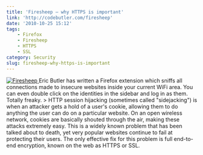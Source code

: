 ```yaml
---
title: 'Firesheep – why HTTPS is important'
link: 'http://codebutler.com/firesheep'
date: '2010-10-25 15:12'
tags:
    - Firefox
    - Firesheep
    - HTTPS
    - SSL
category: Security
slug: firesheep-why-https-is-important
---
```


[ ![](http://posterous.com/getfile/files.posterous.com/codebutler/KBw6HGlZ05ptbrg2kPOMPm2z2o1WxrP8bmAKDEybQVUfIKXEanzqIebB7j3L/three.png "Firesheep") ](http://codebutler.com/firesheep) Eric Butler has written a Firefox extension which sniffs all connections made to insecure websites inside your current WiFi area. You can even double click on the identities in the sidebar and log in as them. Totally freaky. > HTTP session hijacking (sometimes called "sidejacking") is when an attacker gets a hold of a user's cookie, allowing them to do anything the user can do on a particular website. On an open wireless network, cookies are basically shouted through the air, making these attacks extremely easy. This is a widely known problem that has been talked about to death, yet very popular websites continue to fail at protecting their users. The only effective fix for this problem is full end-to-end encryption, known on the web as HTTPS or SSL.
